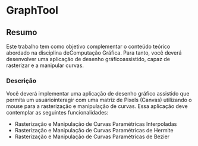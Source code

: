 # GraphTool

## Resumo
Este trabalho tem como objetivo complementar o conteúdo teórico abordado na disciplina deComputação Gráfica. Para tanto, você deverá desenvolver uma aplicação de desenho gráficoassistido, capaz de rasterizar e a manipular curvas.

### Descrição
Você deverá implementar uma aplicação de desenho gráfico assistido que permita um usuáriointeragir com uma matriz de Pixels (Canvas) utilizando o mouse para a rasterização e manipulação de curvas. Essa aplicação deve contemplar as seguintes funcionalidades:
* Rasterização e Manipulação de Curvas Paramétricas Interpoladas
* Rasterização e Manipulação de Curvas Paramétricas de Hermite
* Rasterização e Manipulação de Curvas Paramétricas de Bezier
